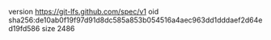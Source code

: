 version https://git-lfs.github.com/spec/v1
oid sha256:de10ab0f19f97d91d8dc585a853b054516a4aec963dd1dddaef2d64ed19fd586
size 2486
